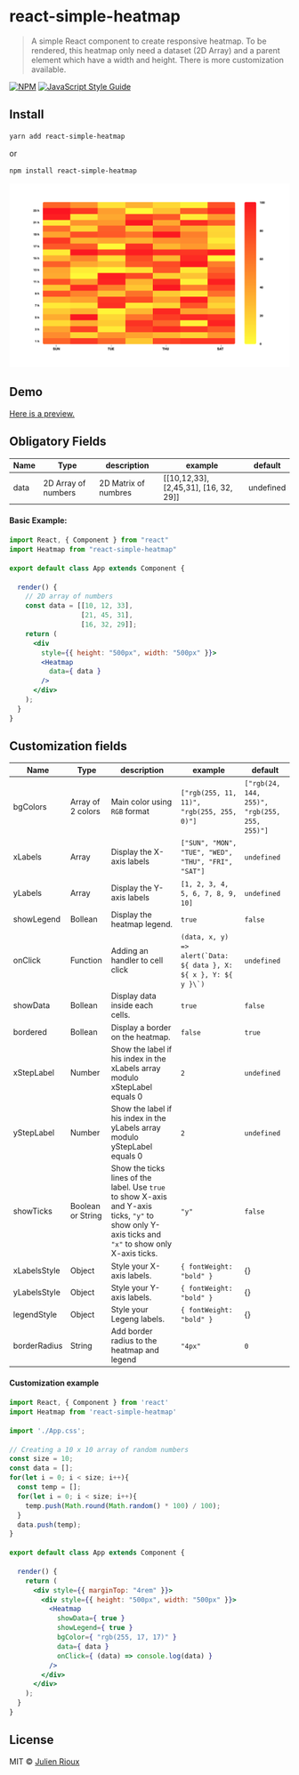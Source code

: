 # react-simple-heatmap

> A simple React component to create responsive heatmap. To be rendered, this heatmap only need a dataset (2D Array) and a parent element which have a width and height. There is more customization available.

[![NPM](https://img.shields.io/npm/v/react-simple-heatmap.svg)](https://www.npmjs.com/package/react-simple-heatmap) [![JavaScript Style Guide](https://img.shields.io/badge/code_style-standard-brightgreen.svg)](https://standardjs.com)


## Install

```bash
yarn add react-simple-heatmap
```
or
```bash
npm install react-simple-heatmap
```

![Alt text](./img/screenshotReactHeatmap.jpg)


## Demo
[Here is a preview.](https://react-simple-heatmap.firebaseapp.com/)


## Obligatory Fields
| Name | Type |  description | example | default |
|--|--|--|--|--|
| data | 2D Array of numbers | 2D Matrix of numbres | [[10,12,33], [2,45,31], [16, 32, 29]] | undefined |


#### Basic Example:
```jsx
import React, { Component } from "react"
import Heatmap from "react-simple-heatmap"

export default class App extends Component {

  render() {
    // 2D array of numbers
    const data = [[10, 12, 33],
                  [21, 45, 31],
                  [16, 32, 29]];
    return (
      <div
        style={{ height: "500px", width: "500px" }}>
        <Heatmap
          data={ data }
        />
      </div>
    );
  }
}
```


## Customization fields
| Name | Type |  description | example | default |
|--|--|---|--|--|
| bgColors | Array of 2 colors | Main color using `RGB` format | `["rgb(255, 11, 11)", "rgb(255, 255, 0)"]` | `["rgb(24, 144, 255)", "rgb(255, 255, 255)"]` |
| xLabels | Array | Display the X-axis labels | `["SUN", "MON", "TUE", "WED", "THU", "FRI", "SAT"]` | `undefined` |
| yLabels | Array | Display the Y-axis labels | `[1, 2, 3, 4, 5, 6, 7, 8, 9, 10]` | `undefined` |
| showLegend | Bollean | Display the heatmap legend.  | `true` | `false` |
| onClick | Function | Adding an handler to cell click | ```(data, x, y) => alert(`Data: ${ data }, X: ${ x }, Y: ${ y }\`)``` | `undefined` |
| showData | Bollean | Display data inside each cells.  | `true` | `false` |
| bordered | Bollean | Display a border on the heatmap.  | `false` | `true` |
| xStepLabel | Number | Show the label if his index in the xLabels array modulo xStepLabel equals 0 | `2` | `undefined` |
| yStepLabel | Number | Show the label if his index in the yLabels array modulo yStepLabel equals 0 | `2` | `undefined` |
| showTicks | Boolean or String | Show the ticks lines of the label. Use `true` to show X-axis and Y-axis ticks, `"y"` to show only Y-axis ticks and `"x"` to show only X-axis ticks.  | `"y"` | `false` |
| xLabelsStyle | Object | Style your X-axis labels. | `{ fontWeight: "bold" }` | {} |
| yLabelsStyle | Object | Style your Y-axis labels. | `{ fontWeight: "bold" }` | {} |
| legendStyle | Object | Style your Legeng labels. | `{ fontWeight: "bold" }` | {} |
| borderRadius | String | Add border radius to the heatmap and legend | `"4px"` | `0` |




#### Customization example

```jsx
import React, { Component } from 'react'
import Heatmap from 'react-simple-heatmap'

import './App.css';

// Creating a 10 x 10 array of random numbers
const size = 10;
const data = [];
for(let i = 0; i < size; i++){
  const temp = [];
  for(let i = 0; i < size; i++){
    temp.push(Math.round(Math.random() * 100) / 100);
  }
  data.push(temp);
}

export default class App extends Component {

  render() {
    return (
      <div style={{ marginTop: "4rem" }}>
        <div style={{ height: "500px", width: "500px" }}>
          <Heatmap
            showData={ true }
            showLegend={ true }
            bgColor={ "rgb(255, 17, 17)" }
            data={ data }
            onClick={ (data) => console.log(data) }
		  />
        </div>
      </div>
    );
  }
}
```



## License

MIT © [Julien Rioux](https://github.com/JulienRioux)

